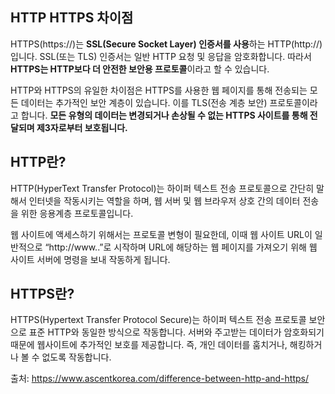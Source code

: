 ## HTTP HTTPS 차이점



HTTPS(https://)는 **SSL(Secure Socket Layer) 인증서를 사용**하는 HTTP(http://)입니다. SSL(또는 TLS) 인증서는 일반 HTTP 요청 및 응답을 암호화합니다. 따라서 **HTTPS는 HTTP보다 더 안전한 보안용 프로토콜**이라고 할 수 있습니다.

HTTP와 HTTPS의 유일한 차이점은 HTTPS를 사용한 웹 페이지를 통해 전송되는 모든 데이터는 추가적인 보안 계층이 있습니다. 이를 TLS(전송 계층 보안) 프로토콜이라고 합니다. **모든 유형의 데이터는 변경되거나 손상될 수 없는 HTTPS 사이트를 통해 전달되며 제3자로부터 보호됩니다.**





## HTTP란?



HTTP(HyperText Transfer Protocol)는 하이퍼 텍스트 전송 프로토콜으로 간단히 말해서 인터넷을 작동시키는 역할을 하며, 웹 서버 및 웹 브라우저 상호 간의 데이터 전송을 위한 응용계층 프로토콜입니다.

웹 사이트에 액세스하기 위해서는 프로토콜 변형이 필요한데, 이때 웹 사이트 URL이 일반적으로 “http://www..”로 시작하며 URL에 해당하는 웹 페이지를 가져오기 위해 웹 사이트 서버에 명령을 보내 작동하게 됩니다.





## HTTPS란?



HTTPS(Hypertext Transfer Protocol Secure)는 하이퍼 텍스트 전송 프로토콜 보안으로 표준 HTTP와 동일한 방식으로 작동합니다. 서버와 주고받는 데이터가 암호화되기 때문에 웹사이트에 추가적인 보호를 제공합니다. 즉, 개인 데이터를 훔치거나, 해킹하거나 볼 수 없도록 작동합니다.





출처: https://www.ascentkorea.com/difference-between-http-and-https/